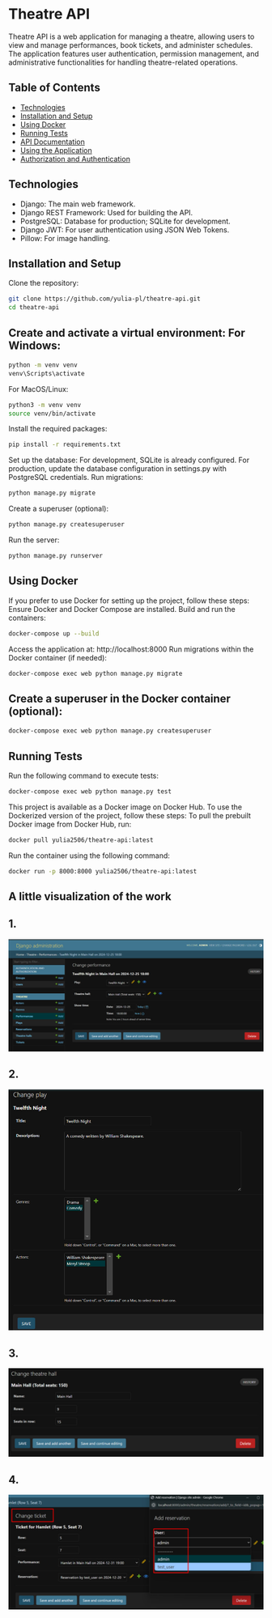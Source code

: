 # Theatre API

Theatre API is a web application for managing a theatre, 
allowing users to view and manage performances, book tickets, 
and administer schedules. The application features user authentication, 
permission management, and administrative functionalities 
for handling theatre-related operations.

## Table of Contents
- [Technologies](#technologies)
- [Installation and Setup](#installation-and-setup)
- [Using Docker](#using-docker)
- [Running Tests](#running-tests)
- [API Documentation](#api-documentation)
- [Using the Application](#using-the-application)
- [Authorization and Authentication](#authorization-and-authentication)

## Technologies
- Django: The main web framework.
- Django REST Framework: Used for building the API.
- PostgreSQL: Database for production; SQLite for development.
- Django JWT: For user authentication using JSON Web Tokens.
- Pillow: For image handling.

## Installation and Setup
Clone the repository:
```bash
git clone https://github.com/yulia-pl/theatre-api.git
cd theatre-api
```

## Create and activate a virtual environment: For Windows:
```bash
python -m venv venv
venv\Scripts\activate
```
For MacOS/Linux:
```bash
python3 -m venv venv
source venv/bin/activate
```
Install the required packages:
```bash
pip install -r requirements.txt
```
Set up the database: For development, SQLite is already configured. 
For production, update the database configuration in settings.py 
with PostgreSQL credentials. Run migrations:
```bash
python manage.py migrate
```
Create a superuser (optional):
```bash
python manage.py createsuperuser
```
Run the server:
```bash
python manage.py runserver
```

## Using Docker
If you prefer to use Docker for setting up the project, follow these steps: 
Ensure Docker and Docker Compose are installed. Build and run the containers:
```bash
docker-compose up --build
```
Access the application at: http://localhost:8000 Run migrations within 
the Docker container (if needed):
```bash
docker-compose exec web python manage.py migrate
```
## Create a superuser in the Docker container (optional):
```bash
docker-compose exec web python manage.py createsuperuser
```
## Running Tests
Run the following command to execute tests:
```bash
docker-compose exec web python manage.py test
```

This project is available as a Docker image on Docker Hub. 
To use the Dockerized version of the project, follow these steps:
To pull the prebuilt Docker image from Docker Hub, run:
```bash
docker pull yulia2506/theatre-api:latest
```
Run the container using the following command:
```bash
docker run -p 8000:8000 yulia2506/theatre-api:latest
```

## A little visualization of the work
##  1.
![Project Screenshot](admin.panel_1.jpg)
## 2.
![Project Screenshot](admin.panel_2.jpg)
## 3.
![Project Screenshot](admin.panel_3.jpg)
## 4.
![Project Screenshot](admin.panel_4.jpg)
